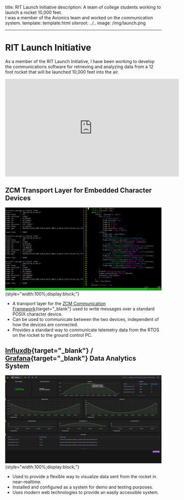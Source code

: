 title: RIT Launch Initiative
description:
        A team of college students working to launch a rocket 10,000 feet.<br>
        I was a member of the Avionics team and worked on the communication system.
template: template.html
siteroot: ../..
image: /img/launch.png

---

# RIT Launch Initiative
As a member of the RIT Launch Initiative, I have been working to develop the communications software for retrieving and analyzing data from a 12 foot rocket that will be launched 10,000 feet into the air.

<div style="text-align:center;">
  <iframe width="560" height="315" src="https://www.youtube.com/embed/Ku64EFfmUJA" frameborder="0" allowfullscreen></iframe>
</div>

## ZCM Transport Layer for Embedded Character Devices
![Data logger screenshot](launch_zcm-logger.png){style="width:100%;display:block;"}

* A transport layer for the [ZCM Communication Framework](https://github.com/ZeroCM/zcm){target="_blank"} used to write messages over a standard POSIX character device.
* Can be used to communicate between the two devices, independent of how the devices are connected.
* Provides a standard way to communicate telemetry data from the RTOS on the rocket to the ground control PC.

## [Influxdb](https://influxdata.com/){target="_blank"} / [Grafana](http://grafana.org/){target="_blank"} Data Analytics System
![Sreenshot of Grafana](launch_grafana.png){style="width:100%;display:block;"}

* Used to provide a flexible way to visualize data sent from the rocket in near-realtime.
* Installed and configured as a system for demo and testing purposes.
* Uses modern web technologies to provide an easily accessible system.
